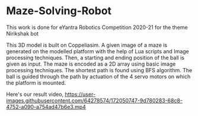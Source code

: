 # Maze-Solving-Robot
This work is done for eYantra Robotics Competition 2020-21 for the theme Nirikshak bot


This 3D model is built on Coppeliasim. A given image of a maze is generated on the modelled platform with the help of Lua scripts and Image processing techniques.
Then, a starting and ending position of the ball is given as input. The maze is encoded as a 2D array using basic image processing techniques. The shortest path is found using BFS algorithm. The ball is guided through the path by actuation of the 4 servo motors on which the platform is mounted. 


Here's our result video,
https://user-images.githubusercontent.com/64278574/172050747-9d780283-68c8-4752-a090-a754ad47b6e3.mp4

